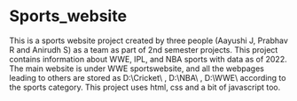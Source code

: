 # Sports_website
This is a sports website project created by three people (Aayushi J, Prabhav R and Anirudh S) as a team as part of 2nd semester projects.
This project contains information about WWE, IPL, and NBA sports with data as of 2022.
The main website is under WWE sportswebsite, and all the webpages leading to others are stored as D:\Cricket\ , D:\NBA\ , D:\WWE\ according to the sports category.
This project uses html, css and a bit of javascript too.
